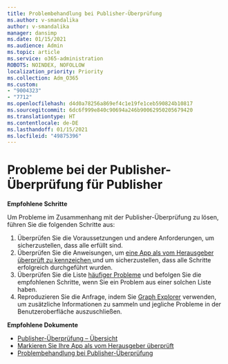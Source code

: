 ```yaml
---
title: Problembehandlung bei Publisher-Überprüfung
ms.author: v-smandalika
author: v-smandalika
manager: dansimp
ms.date: 01/15/2021
ms.audience: Admin
ms.topic: article
ms.service: o365-administration
ROBOTS: NOINDEX, NOFOLLOW
localization_priority: Priority
ms.collection: Adm_O365
ms.custom:
- "9004323"
- "7712"
ms.openlocfilehash: d4d0a78256a869ef4c1e19fe1ceb590824b10817
ms.sourcegitcommit: 6dc6f999e840c90694a246b90062950205679420
ms.translationtype: HT
ms.contentlocale: de-DE
ms.lasthandoff: 01/15/2021
ms.locfileid: "49875396"
---
```

# <a name="issues-related-to-publisher-verification-for-developers"></a>Probleme bei der Publisher-Überprüfung für Publisher

**Empfohlene Schritte** 

Um Probleme im Zusammenhang mit der Publisher-Überprüfung zu lösen, führen Sie die folgenden Schritte aus:

1. Überprüfen Sie die Voraussetzungen und andere Anforderungen, um sicherzustellen, dass alle erfüllt sind.
2. Überprüfen Sie die Anweisungen, um [eine App als vom Herausgeber überprüft zu kennzeichen ](https://docs.microsoft.com/azure/active-directory/develop/mark-app-as-publisher-verified) und um sicherzustellen, dass alle Schritte erfolgreich durchgeführt wurden.
3. Überprüfen Sie die Liste [häufiger Probleme](https://docs.microsoft.com/azure/active-directory/develop/troubleshoot-publisher-verification#common-issues) und befolgen Sie die empfohlenen Schritte, wenn Sie ein Problem aus einer solchen Liste haben.
4. Reproduzieren Sie die Anfrage, indem Sie [Graph Explorer](https://docs.microsoft.com/azure/active-directory/develop/troubleshoot-publisher-verification#making-microsoft-graph-api-calls) verwenden, um zusätzliche Informationen zu sammeln und jegliche Probleme in der Benutzeroberfläche auszuschließen.

**Empfohlene Dokumente**

- [Publisher-Überprüfung – Übersicht](https://docs.microsoft.com/azure/active-directory/develop/publisher-verification-overview) 
- [Markieren Sie Ihre App als vom Herausgeber überprüft](https://docs.microsoft.com/azure/active-directory/develop/mark-app-as-publisher-verified) 
- [Problembehandlung bei Publisher-Überprüfung](https://docs.microsoft.com/azure/active-directory/develop/troubleshoot-publisher-verification)

